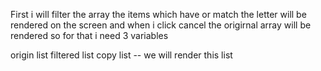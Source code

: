 First i will filter the array the items which have or match the letter will be rendered on the screen and when i click cancel the origirnal array will be rendered so for that i need 3 variables

origin list
filtered list
copy list -- we will render this list

